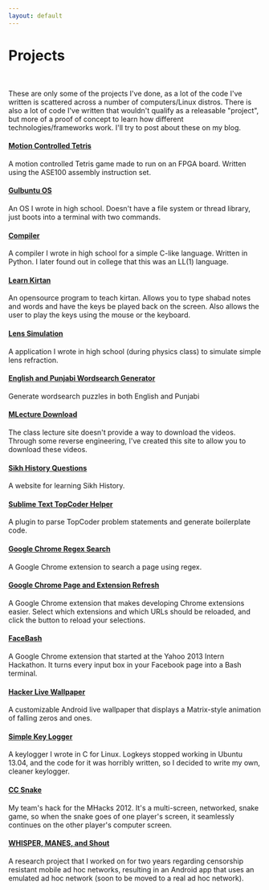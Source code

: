 ```yaml
---
layout: default
---
```

Projects
========
<br>

These are only some of the projects I've done, as a lot of the code I've written is scattered across a number of computers/Linux distros. There is also a lot of code I've written that wouldn't qualify as a releasable "project", but more of a proof of concept to learn how different technologies/frameworks work. I'll try to post about these on my blog.
<br>

#### [Motion Controlled Tetris](/projects/motion-controlled-tetris/)

A motion controlled Tetris game made to run on an FPGA board. Written using the ASE100 assembly instruction set.
<br>

#### [Gulbuntu OS](/projects/gulbuntu/)

An OS I wrote in high school. Doesn't have a file system or thread library, just boots into a terminal with two commands.
<br>

#### [Compiler](/projects/compiler/)

A compiler I wrote in high school for a simple C-like language. Written in Python. I later found out in college that this was an LL(1) language.
<br>

#### [Learn Kirtan](/projects/learn-kirtan/)

An opensource program to teach kirtan. Allows you to type shabad notes and words and have the keys be played back on the screen. Also allows the user to play the keys using the mouse or the keyboard.
<br>

#### [Lens Simulation](/projects/lens-simulation/)

A application I wrote in high school (during physics class) to simulate simple lens refraction.
<br>

#### [English and Punjabi Wordsearch Generator](/projects/wordsearch-generator)

Generate wordsearch puzzles in both English and Punjabi
<br>

#### [MLecture Download](/projects/mlecture-download)

The class lecture site doesn't provide a way to download the videos. Through some reverse engineering, I've created this site to allow you to download these videos.
<br>

#### [Sikh History Questions](/projects/sikh-history-questions)

A website for learning Sikh History.
<br>

#### [Sublime Text TopCoder Helper](/projects/topcoder-helper)

A plugin to parse TopCoder problem statements and generate boilerplate code.
<br>

#### [Google Chrome Regex Search](/projects/regex-search)

A Google Chrome extension to search a page using regex.
<br>

#### [Google Chrome Page and Extension Refresh](/projects/page-and-extension-refresh)

A Google Chrome extension that makes developing Chrome extensions easier. Select which extensions and which URLs should be reloaded, and click the button to reload your selections.
<br>

#### [FaceBash](/projects/facebash)

A Google Chrome extension that started at the Yahoo 2013 Intern Hackathon. It turns every input box in your Facebook page into a Bash terminal.
<br>

#### [Hacker Live Wallpaper](/projects/hacker-live-wallpaper)

A customizable Android live wallpaper that displays a Matrix-style animation of falling zeros and ones.
<br>

#### [Simple Key Logger](/projects/simple-key-logger)

A keylogger I wrote in C for Linux. Logkeys stopped working in Ubuntu 13.04, and the code for it was horribly written, so I decided to write my own, cleaner keylogger.
<br>

#### [CC Snake](/projects/cc-snake)

My team's hack for the MHacks 2012. It's a multi-screen, networked, snake game, so when the snake goes of one player's screen, it seamlessly continues on the other player's computer screen.
<br>

#### [WHISPER, MANES, and Shout](/projects/whisper-manes-shout)

A research project that I worked on for two years regarding censorship resistant mobile ad hoc networks, resulting in an Android app that uses an emulated ad hoc network (soon to be moved to a real ad hoc network).
